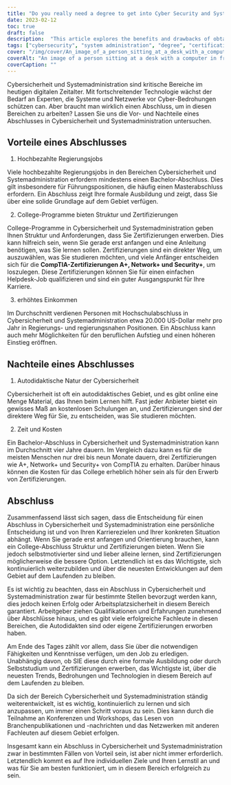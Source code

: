 ```yaml
---
title: "Do you really need a degree to get into Cyber Security and System Administration?"
date: 2023-02-12
toc: true
draft: false
description:  "This article explores the benefits and drawbacks of obtaining a degree in the fields of cybersecurity and system administration, including job opportunities, certifications, time, and cost considerations."
tags: ["cybersecurity", "system administration", "degree", "certifications", "career advancement", "salary potential", "time and cost", "government jobs", "self-taught", "online training", "CompTIA certifications"]
cover: "/img/cover/An_image_of_a_person_sitting_at_a_desk_with_a_computer.png"
coverAlt: "An image of a person sitting at a desk with a computer in front of them, surrounded by books, online resources, and certification materials, symbolizing the different paths to gaining knowledge and expertise in cybersecurity and system administration. "
coverCaption: ""
---
```


 Cybersicherheit und Systemadministration sind kritische Bereiche im heutigen digitalen Zeitalter. Mit fortschreitender Technologie wächst der Bedarf an Experten, die Systeme und Netzwerke vor Cyber-Bedrohungen schützen can. Aber braucht man wirklich einen Abschluss, um in diesen Bereichen zu arbeiten? Lassen Sie uns die Vor- und Nachteile eines Abschlusses in Cybersicherheit und Systemadministration untersuchen.  ## Vorteile eines Abschlusses  1. Hochbezahlte Regierungsjobs  Viele hochbezahlte Regierungsjobs in den Bereichen Cybersicherheit und Systemadministration erfordern mindestens einen Bachelor-Abschluss. Dies gilt insbesondere für Führungspositionen, die häufig einen Masterabschluss erfordern. Ein Abschluss zeigt Ihre formale Ausbildung und zeigt, dass Sie über eine solide Grundlage auf dem Gebiet verfügen.  2. College-Programme bieten Struktur und Zertifizierungen  College-Programme in Cybersicherheit und Systemadministration geben Ihnen Struktur und Anforderungen, dass Sie Zertifizierungen erwerben. Dies kann hilfreich sein, wenn Sie gerade erst anfangen und eine Anleitung benötigen, was Sie lernen sollen. Zertifizierungen sind ein direkter Weg, um auszuwählen, was Sie studieren möchten, und viele Anfänger entscheiden sich für die **CompTIA-Zertifizierungen A+, Network+ und Security+**, um loszulegen. Diese Zertifizierungen können Sie für einen einfachen Helpdesk-Job qualifizieren und sind ein guter Ausgangspunkt für Ihre Karriere.  3. erhöhtes Einkommen  Im Durchschnitt verdienen Personen mit Hochschulabschluss in Cybersicherheit und Systemadministration etwa 20.000 US-Dollar mehr pro Jahr in Regierungs- und regierungsnahen Positionen. Ein Abschluss kann auch mehr Möglichkeiten für den beruflichen Aufstieg und einen höheren Einstieg eröffnen.  ## Nachteile eines Abschlusses  1. Autodidaktische Natur der Cybersicherheit  Cybersicherheit ist oft ein autodidaktisches Gebiet, und es gibt online eine Menge Material, das Ihnen beim Lernen hilft. Fast jeder Anbieter bietet ein gewisses Maß an kostenlosen Schulungen an, und Zertifizierungen sind der direktere Weg für Sie, zu entscheiden, was Sie studieren möchten.  2. Zeit und Kosten  Ein Bachelor-Abschluss in Cybersicherheit und Systemadministration kann im Durchschnitt vier Jahre dauern. Im Vergleich dazu kann es für die meisten Menschen nur drei bis neun Monate dauern, drei Zertifizierungen wie A+, Network+ und Security+ von CompTIA zu erhalten. Darüber hinaus können die Kosten für das College erheblich höher sein als für den Erwerb von Zertifizierungen.  ## Abschluss  Zusammenfassend lässt sich sagen, dass die Entscheidung für einen Abschluss in Cybersicherheit und Systemadministration eine persönliche Entscheidung ist und von Ihren Karrierezielen und Ihrer konkreten Situation abhängt. Wenn Sie gerade erst anfangen und Orientierung brauchen, kann ein College-Abschluss Struktur und Zertifizierungen bieten. Wenn Sie jedoch selbstmotivierter sind und lieber alleine lernen, sind Zertifizierungen möglicherweise die bessere Option. Letztendlich ist es das Wichtigste, sich kontinuierlich weiterzubilden und über die neuesten Entwicklungen auf dem Gebiet auf dem Laufenden zu bleiben.  Es ist wichtig zu beachten, dass ein Abschluss in Cybersicherheit und Systemadministration zwar für bestimmte Stellen bevorzugt werden kann, dies jedoch keinen Erfolg oder Arbeitsplatzsicherheit in diesem Bereich garantiert. Arbeitgeber ziehen Qualifikationen und Erfahrungen zunehmend über Abschlüsse hinaus, und es gibt viele erfolgreiche Fachleute in diesen Bereichen, die Autodidakten sind oder eigene Zertifizierungen erworben haben.  Am Ende des Tages zählt vor allem, dass Sie über die notwendigen Fähigkeiten und Kenntnisse verfügen, um den Job zu erledigen. Unabhängig davon, ob SIE diese durch eine formale Ausbildung oder durch Selbststudium und Zertifizierungen erwerben, das Wichtigste ist, über die neuesten Trends, Bedrohungen und Technologien in diesem Bereich auf dem Laufenden zu bleiben.  Da sich der Bereich Cybersicherheit und Systemadministration ständig weiterentwickelt, ist es wichtig, kontinuierlich zu lernen und sich anzupassen, um immer einen Schritt voraus zu sein. Dies kann durch die Teilnahme an Konferenzen und Workshops, das Lesen von Branchenpublikationen und -nachrichten und das Netzwerken mit anderen Fachleuten auf diesem Gebiet erfolgen.  Insgesamt kann ein Abschluss in Cybersicherheit und Systemadministration zwar in bestimmten Fällen von Vorteil sein, ist aber nicht immer erforderlich. Letztendlich kommt es auf Ihre individuellen Ziele und Ihren Lernstil an und was für Sie am besten funktioniert, um in diesem Bereich erfolgreich zu sein. 
